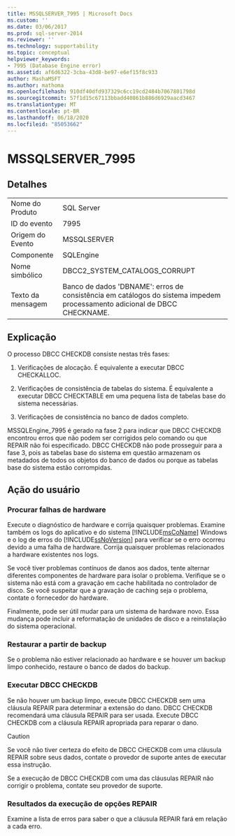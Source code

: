 ```yaml
---
title: MSSQLSERVER_7995 | Microsoft Docs
ms.custom: ''
ms.date: 03/06/2017
ms.prod: sql-server-2014
ms.reviewer: ''
ms.technology: supportability
ms.topic: conceptual
helpviewer_keywords:
- 7995 (Database Engine error)
ms.assetid: af6d6322-3cba-43d8-be97-e6ef15f8c933
author: MashaMSFT
ms.author: mathoma
ms.openlocfilehash: 910df40dfd937329c6cc19cd2484b7067801798d
ms.sourcegitcommit: 57f1d15c67113bbadd40861b886d6929aacd3467
ms.translationtype: MT
ms.contentlocale: pt-BR
ms.lasthandoff: 06/18/2020
ms.locfileid: "85053662"
---
```

# <a name="mssqlserver_7995"></a>MSSQLSERVER_7995
    
## <a name="details"></a>Detalhes  
  
|||  
|-|-|  
|Nome do Produto|SQL Server|  
|ID do evento|7995|  
|Origem do Evento|MSSQLSERVER|  
|Componente|SQLEngine|  
|Nome simbólico|DBCC2_SYSTEM_CATALOGS_CORRUPT|  
|Texto da mensagem|Banco de dados 'DBNAME': erros de consistência em catálogos do sistema impedem processamento adicional de DBCC CHECKNAME.|  
  
## <a name="explanation"></a>Explicação  
 O processo DBCC CHECKDB consiste nestas três fases:  
  
1.  Verificações de alocação. É equivalente a executar DBCC CHECKALLOC.  
  
2.  Verificações de consistência de tabelas do sistema. É equivalente a executar DBCC CHECKTABLE em uma pequena lista de tabelas base do sistema necessárias.  
  
3.  Verificações de consistência no banco de dados completo.  
  
 MSSQLEngine_7995 é gerado na fase 2 para indicar que DBCC CHECKDB encontrou erros que não podem ser corrigidos pelo comando ou que REPAIR não foi especificado. DBCC CHECKDB não pode prosseguir para a fase 3, pois as tabelas base do sistema em questão armazenam os metadados de todos os objetos do banco de dados ou porque as tabelas base do sistema estão corrompidas.  
  
## <a name="user-action"></a>Ação do usuário  
  
### <a name="look-for-hardware-failure"></a>Procurar falhas de hardware  
 Execute o diagnóstico de hardware e corrija quaisquer problemas. Examine também os logs do aplicativo e do sistema [!INCLUDE[msCoName](../../includes/msconame-md.md)] Windows e o log de erros do [!INCLUDE[ssNoVersion](../../includes/ssnoversion-md.md)] para verificar se o erro ocorreu devido a uma falha de hardware. Corrija quaisquer problemas relacionados a hardware existentes nos logs.  
  
 Se você tiver problemas contínuos de danos aos dados, tente alternar diferentes componentes de hardware para isolar o problema. Verifique se o sistema não está com a gravação em cache habilitada no controlador de disco. Se você suspeitar que a gravação de caching seja o problema, contate o fornecedor do hardware.  
  
 Finalmente, pode ser útil mudar para um sistema de hardware novo. Essa mudança pode incluir a reformatação de unidades de disco e a reinstalação do sistema operacional.  
  
### <a name="restore-from-backup"></a>Restaurar a partir de backup  
 Se o problema não estiver relacionado ao hardware e se houver um backup limpo conhecido, restaure o banco de dados do backup.  
  
### <a name="run-dbcc-checkdb"></a>Executar DBCC CHECKDB  
 Se não houver um backup limpo, execute DBCC CHECKDB sem uma cláusula REPAIR para determinar a extensão do dano. DBCC CHECKDB recomendará uma cláusula REPAIR para ser usada. Execute DBCC CHECKDB com a cláusula REPAIR apropriada para reparar o dano.  
  
> [!CAUTION]  
>  Se você não tiver certeza do efeito de DBCC CHECKDB com uma cláusula REPAIR sobre seus dados, contate o provedor de suporte antes de executar essa instrução.  
  
 Se a execução de DBCC CHECKDB com uma das cláusulas REPAIR não corrigir o problema, contate seu provedor de suporte.  
  
### <a name="results-of-running-repair-options"></a>Resultados da execução de opções REPAIR  
 Examine a lista de erros para saber o que a cláusula REPAIR fará em relação a cada erro.  
  
  
